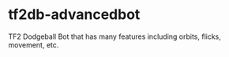 # tf2db-advancedbot
TF2 Dodgeball Bot that has many features including orbits, flicks, movement, etc.

